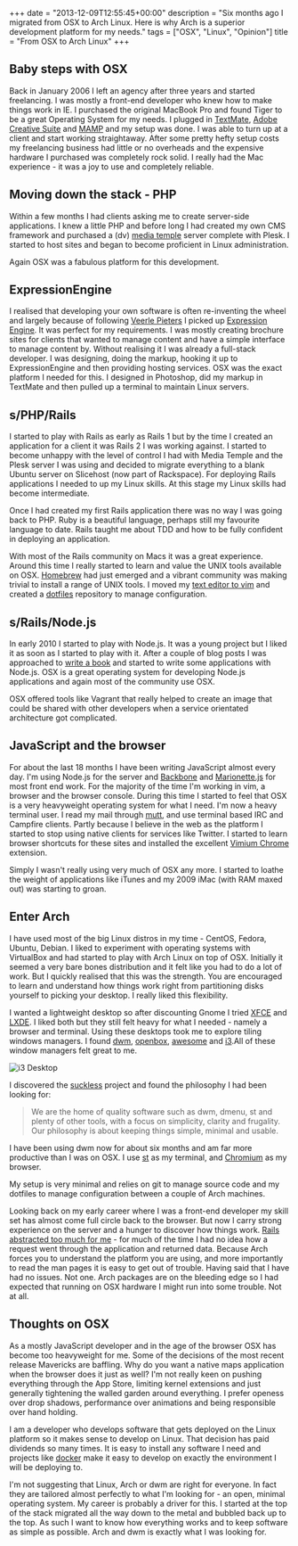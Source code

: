 +++
date = "2013-12-09T12:55:45+00:00"
description = "Six months ago I migrated from OSX to Arch Linux. Here is why Arch is a superior development platform for my needs."
tags = ["OSX", "Linux", "Opinion"]
title = "From OSX to Arch Linux"
+++

## Baby steps with OSX

Back in January 2006 I left an agency after three years and started freelancing.
I was mostly a front-end developer who knew how to make things work in IE. I
purchased the original MacBook Pro and found Tiger to be a great Operating
System for my needs. I plugged in [TextMate][1], [Adobe Creative Suite][2] and
[MAMP][3] and my setup was done. I was able to turn up at a client and start
working straightaway. After some pretty hefty setup costs my freelancing
business had little or no overheads and the expensive hardware I purchased was
completely rock solid. I really had the Mac experience - it was a joy to use and
completely reliable.

## Moving down the stack - PHP

Within a few months I had clients asking me to create server-side applications.
I knew a little PHP and before long I had created my own CMS framework and
purchased a (dv) [media temple][26] server complete with Plesk. I started to
host sites and began to become proficient in Linux administration.

Again OSX was a fabulous platform for this development.

## ExpressionEngine

I realised that developing your own software is often re-inventing the wheel and
largely because of following [Veerle Pieters][4] I picked up [Expression
Engine][5]. It was perfect for my requirements. I was mostly creating brochure
sites for clients that wanted to manage content and have a simple interface to
manage content by. Without realising it I was already a full-stack developer. I
was designing, doing the markup, hooking it up to ExpressionEngine and then
providing hosting services. OSX was the exact platform I needed for this. I
designed in Photoshop, did my markup in TextMate and then pulled up a terminal
to maintain Linux servers.

## s/PHP/Rails

I started to play with Rails as early as Rails 1 but by the time I created an
application for a client it was Rails 2 I was working against. I started to
become unhappy with the level of control I had with Media Temple and the Plesk
server I was using and decided to migrate everything to a blank Ubuntu server on
Slicehost (now part of Rackspace). For deploying Rails applications I needed to
up my Linux skills. At this stage my Linux skills had become intermediate.

Once I had created my first Rails application there was no way I was going back
to PHP. Ruby is a beautiful language, perhaps still my favourite language to
date. Rails taught me about TDD and how to be fully confident in deploying an
application.

With most of the Rails community on Macs it was a great experience. Around this
time I really started to learn and value the UNIX tools available on OSX.
[Homebrew][7] had just emerged and a vibrant community was making trivial to
install a range of UNIX tools. I moved my [text editor to vim][8] and created a
[dotfiles][9] repository to manage configuration.

## s/Rails/Node.js

In early 2010 I started to play with Node.js. It was a young project but I liked
it as soon as I started to play with it. After a couple of blog posts I was
approached to [write a book][6] and started to write some applications with
Node.js. OSX is a great operating system for developing Node.js applications and
again most of the community use OSX.

OSX offered tools like Vagrant that really helped to create an image that could
be shared with other developers when a service orientated architecture got
complicated.

## JavaScript and the browser

For about the last 18 months I have been writing JavaScript almost every day.
I'm using Node.js for the server and [Backbone][10] and [Marionette.js][11] for
most front end work. For the majority of the time I'm working in vim, a browser
and the browser console. During this time I started to feel that OSX is a very
heavyweight operating system for what I need. I'm now a heavy terminal user. I
read my mail through [mutt][12], and use terminal based IRC and Campfire
clients. Partly because I believe in the web as the platform I started to stop
using native clients for services like Twitter. I started to learn browser
shortcuts for these sites and installed the excellent [Vimium Chrome][13]
extension.

Simply I wasn't really using very much of OSX any more. I started to loathe the
weight of applications like iTunes and my 2009 iMac (with RAM maxed out) was
starting to groan.

## Enter Arch

I have used most of the big Linux distros in my time - CentOS, Fedora, Ubuntu,
Debian. I liked to experiment with operating systems with VirtualBox and had
started to play with Arch Linux on top of OSX. Initially it seemed a very bare
bones distribution and it felt like you had to do a lot of work. But I quickly
realised that this was the strength. You are encouraged to learn and understand
how things work right from partitioning disks yourself to picking your desktop.
I really liked this flexibility.

I wanted a lightweight desktop so after discounting Gnome I tried [XFCE][15] and
[LXDE][16]. I liked both but they still felt heavy for what I needed - namely a
browser and terminal. Using these desktops took me to explore tiling windows
managers. I found [dwm][17], [openbox][18], [awesome][19] and [i3][20].All of
these window managers felt great to me.

![i3 Desktop][21]

I discovered the [suckless][22] project and found the philosophy I had been
looking for:

> We are the home of quality software such as dwm, dmenu, st and plenty of other
> tools, with a focus on simplicity, clarity and frugality. Our philosophy is
> about keeping things simple, minimal and usable.

I have been using dwm now for about six months and am far more productive than I
was on OSX. I use [st][23] as my terminal, and [Chromium][24] as my browser.

My setup is very minimal and relies on git to manage source code and my dotfiles
to manage configuration between a couple of Arch machines.

Looking back on my early career where I was a front-end developer my skill set
has almost come full circle back to the browser. But now I carry strong
experience on the server and a hunger to discover how things work. [Rails
abstracted too much for me][27] - for much of the time I had no idea how a
request went through the application and returned data. Because Arch forces you
to understand the platform you are using, and more importantly to read the man
pages it is easy to get out of trouble. Having said that I have had no issues.
Not one. Arch packages are on the bleeding edge so I had expected that running
on OSX hardware I might run into some trouble. Not at all.

## Thoughts on OSX

As a mostly JavaScript developer and in the age of the browser OSX has become
too heavyweight for me. Some of the decisions of the most recent release
Mavericks are baffling. Why do you want a native maps application when the
browser does it just as well? I'm not really keen on pushing everything through
the App Store, limiting kernel extensions and just generally tightening the
walled garden around everything. I prefer openess over drop shadows, performance
over animations and being responsible over hand holding.

I am a developer who develops software that gets deployed on the Linux platform
so it makes sense to develop on Linux. That decision has paid dividends so many
times. It is easy to install any software I need and projects like [docker][25]
make it easy to develop on exactly the environment I will be deploying to.

I'm not suggesting that Linux, Arch or dwm are right for everyone. In fact they
are tailored almost perfectly to what I'm looking for - an open, minimal
operating system. My career is probably a driver for this. I started at the top
of the stack migrated all the way down to the metal and bubbled back up to the
top. As such I want to know how everything works and to keep software as simple
as possible. Arch and dwm is exactly what I was looking for.

[1]: http://macromates.com/
[2]: https://www.adobe.com/au/products/cs6.html
[3]: http://www.mamp.info/en/index.html
[4]: http://veerle.duoh.com/
[5]: http://ellislab.com/expressionengine/
[6]: http://nodejsbook.io/
[7]: http://brew.sh/
[8]: /vim-eighteen-months-on/
[9]: https://github.com/shapeshed/dotfiles
[10]: http://backbonejs.org/
[11]: http://marionettejs.com/
[12]: http://www.mutt.org/
[13]: http://vimium.github.io/
[14]: https://www.gnome.org/
[15]: http://www.xfce.org/
[16]: http://lxde.org/
[17]: http://dwm.suckless.org/
[18]: http://openbox.org/
[19]: http://awesome.naquadah.org/
[20]: http://i3wm.org/
[21]: /images/articles/i3-9.bigthumb.webp
[22]: http://suckless.org/
[23]: http://st.suckless.org/
[24]: http://www.chromium.org/Home
[25]: http://www.docker.io/
[26]: https://www.mediatemple.net
[27]: /all-magic-comes-with-a-price/
